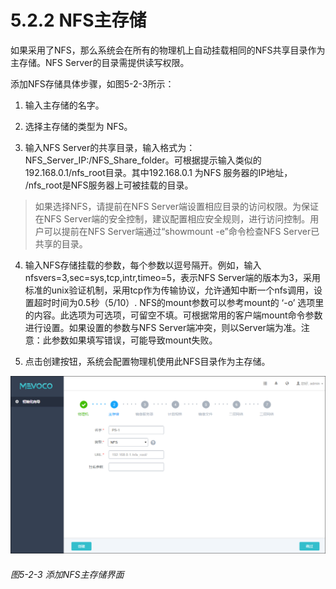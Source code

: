 # 5.2.2 NFS主存储

如果采用了NFS，那么系统会在所有的物理机上自动挂载相同的NFS共享目录作为主存储。NFS Server的目录需提供读写权限。

添加NFS存储具体步骤，如图5-2-3所示：

1. 输入主存储的名字。

2. 选择主存储的类型为 NFS。

3. 输入NFS Server的共享目录，输入格式为：NFS_Server_IP:/NFS_Share_folder。可根据提示输入类似的192.168.0.1/nfs_root目录。其中192.168.0.1 为NFS 服务器的IP地址， /nfs_root是NFS服务器上可被挂载的目录。
> 如果选择NFS，请提前在NFS Server端设置相应目录的访问权限。为保证在NFS Server端的安全控制，建议配置相应安全规则，进行访问控制。用户可以提前在NFS Server端通过“showmount -e”命令检查NFS Server已共享的目录。

4. 输入NFS存储挂载的参数，每个参数以逗号隔开。例如，输入nfsvers=3,sec=sys,tcp,intr,timeo=5，表示NFS Server端的版本为3，采用标准的unix验证机制，采用tcp作为传输协议，允许通知中断一个nfs调用，设置超时时间为0.5秒（5/10）. NFS的mount参数可以参考mount的 ‘-o’ 选项里的内容。此选项为可选项，可留空不填。可根据常用的客户端mount命令参数进行设置。如果设置的参数与NFS Server端冲突，则以Server端为准。注意：此参数如果填写错误，可能导致mount失败。

5. 点击创建按钮，系统会配置物理机使用此NFS目录作为主存储。

![png](../images/5-2-3.png "图5-2-3 添加NFS主存储界面")
###### 图5-2-3 添加NFS主存储界面

